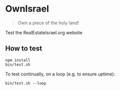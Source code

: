 # OwnIsrael

> Own a piece of the holy land!

Test the RealEstateIsrael.org website

## How to test

```
npm install
bin/test.sh
```

To test continually, on a loop (e.g. to ensure uptime):

```
bin/test.sh --loop
```

